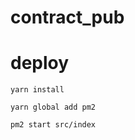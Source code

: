 # contract_pub


# deploy

```shell
yarn install
```

```shell
yarn global add pm2
```

```shell
pm2 start src/index
```
